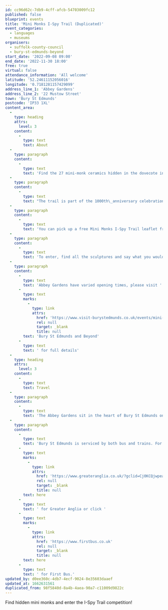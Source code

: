```yaml
---
id: cc96d62c-7db9-4cff-afcb-54703009fc12
published: false
blueprint: events
title: 'Mini Monks I-Spy Trail (Duplicated)'
event_categories:
  - languages
  - museums
organisers:
  - suffolk-county-council
  - bury-st-edmunds-beyond
start_date: '2022-09-08 09:00'
end_date: '2022-11-30 18:00'
free: true
virtual: false
attendance_information: 'All welcome'
latitude: '52.24611152056016'
longitude: '0.7181281157429099'
address_line_1: 'Abbey Gardens'
address_line_2: '22 Mustow Street'
town: 'Bury St Edmunds'
postcode: 'IP33 1XL'
content_area:
  -
    type: heading
    attrs:
      level: 3
    content:
      -
        type: text
        text: About
  -
    type: paragraph
    content:
      -
        type: text
        text: 'Find the 27 mini-monk ceramics hidden in the dovecote in the Abbey Gardens and enter the Mini Monks I-Spy Trail Competition!'
  -
    type: paragraph
    content:
      -
        type: text
        text: "The trail is part of the 1000th\_anniversary celebrations of the founding of the Abbey Gardens of St Edmund in Bury St Edmunds."
  -
    type: paragraph
    content:
      -
        type: text
        text: 'You can pick up a free Mini Monks I-Spy Trail leaflet from the Tourist Information Points in the town or download the leaflet from the Bury St Edmunds and Beyond website. Follow the signs in the Abbey gardens to the Dovecote.'
  -
    type: paragraph
    content:
      -
        type: text
        text: 'To enter, find all the sculptures and say what you would like about being a monk in medieval times. Take your completed entry form in person, or post it to: Tourist Information Point, St Edmundsbury Cathedral, Angel Hill, Bury St Edmunds, Suffolk, IP33 1LS. Completed entries must be received by 30 November, 2022. A draw will take place shortly after and winners notified. The competition is open to adults and children.'
  -
    type: paragraph
    content:
      -
        type: text
        text: 'Abbey Gardens have varied opening times, please visit '
      -
        type: text
        marks:
          -
            type: link
            attrs:
              href: 'https://www.visit-burystedmunds.co.uk/events/mini-monks-i-spy-'
              rel: null
              target: _blank
              title: null
        text: 'Bury St Edmunds and Beyond'
      -
        type: text
        text: ' for full details'
  -
    type: heading
    attrs:
      level: 3
    content:
      -
        type: text
        text: Travel
  -
    type: paragraph
    content:
      -
        type: text
        text: 'The Abbey Gardens sit in the heart of Bury St Edmunds on Angel Hill, where there is also a car park. '
  -
    type: paragraph
    content:
      -
        type: text
        text: 'Bury St Edmunds is serviced by both bus and trains. For full timetables, click '
      -
        type: text
        marks:
          -
            type: link
            attrs:
              href: 'https://www.greateranglia.co.uk/?gclid=Cj0KCQjwpeaYBhDXARIsAEzItbFVnmMZIWmRmgupsNawkjqVTwLu3tWqYU6nd-Tyl2Mh0_dWkSbnEg4aAoKSEALw_wcB'
              rel: null
              target: _blank
              title: null
        text: here
      -
        type: text
        text: ' for Greater Anglia or click '
      -
        type: text
        marks:
          -
            type: link
            attrs:
              href: 'https://www.firstbus.co.uk'
              rel: null
              target: _blank
              title: null
        text: here
      -
        type: text
        text: ' for First Bus.'
updated_by: d0ee360c-4db7-4ecf-9024-8e35603daaef
updated_at: 1662631561
duplicated_from: 98f5840d-8a4b-4aea-90a7-c11009d9822c
---
```

Find hidden mini monks and enter the I-Spy Trail competition!